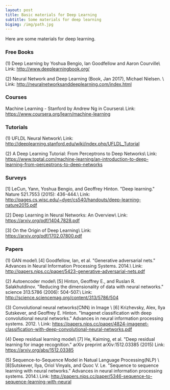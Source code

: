 ```yaml
---
layout: post
title: Basic materials for Deep Learning
subtitle: Some materials for deep learning
bigimg: /img/path.jpg
---
```


Here are some materials for deep learning.

### Free Books

(1) Deep Learning by Yoshua Bengio, Ian Goodfellow and Aaron Courville\\
Link: http://www.deeplearningbook.org/

(2) Neural Network and Deep Learning (Book, Jan 2017), Michael Nielsen. \\
Link: http://neuralnetworksanddeeplearning.com/index.html

### Courses

Machine Learning - Stanford by Andrew Ng in Coursera\\
Link: https://www.coursera.org/learn/machine-learning

### Tutorials

(1) UFLDL Neural Network\\
Link: http://deeplearning.stanford.edu/wiki/index.php/UFLDL_Tutorial

(2) A Deep Learning Tutorial: From Perceptrons to Deep Networks\\
Link: https://www.toptal.com/machine-learning/an-introduction-to-deep-learning-from-perceptrons-to-deep-networks

### Surveys

[1] LeCun, Yann, Yoshua Bengio, and Geoffrey Hinton. "Deep learning." Nature 521.7553 (2015): 436-444.\\
Link: http://pages.cs.wisc.edu/~dyer/cs540/handouts/deep-learning-nature2015.pdf

[2] Deep Learning in Neural Networks: An Overview\\
Link: https://arxiv.org/pdf/1404.7828.pdf

[3] On the Origin of Deep Learning\\
Link: https://arxiv.org/pdf/1702.07800.pdf

### Papers

(1) GAN model\\
[4] Goodfellow, Ian, et al. "Generative adversarial nets." Advances in Neural Information Processing Systems. 2014.\\
Link: http://papers.nips.cc/paper/5423-generative-adversarial-nets.pdf

(2) Autoencoder model\\
[5] Hinton, Geoffrey E., and Ruslan R. Salakhutdinov. "Reducing the dimensionality of data with neural networks." science 313.5786 (2006): 504-507.\\
Link: http://science.sciencemag.org/content/313/5786/504

(3) Convolutional neural networks(CNN) in Image \\
[6] Krizhevsky, Alex, Ilya Sutskever, and Geoffrey E. Hinton. "Imagenet classification with deep convolutional neural networks." Advances in neural information processing systems. 2012. \\
Link: https://papers.nips.cc/paper/4824-imagenet-classification-with-deep-convolutional-neural-networks.pdf

(4) Deep residual learning model\\
[7] He, Kaiming, et al. "Deep residual learning for image recognition." arXiv preprint arXiv:1512.03385 (2015)
Link: https://arxiv.org/abs/1512.03385

(5) Sequence-to-Sequence Model in Natual Language Processing(NLP) \\
[8]Sutskever, Ilya, Oriol Vinyals, and Quoc V. Le. "Sequence to sequence learning with neural networks." Advances in neural information processing systems. 2014.\\
Link: http://papers.nips.cc/paper/5346-sequence-to-sequence-learning-with-neural
